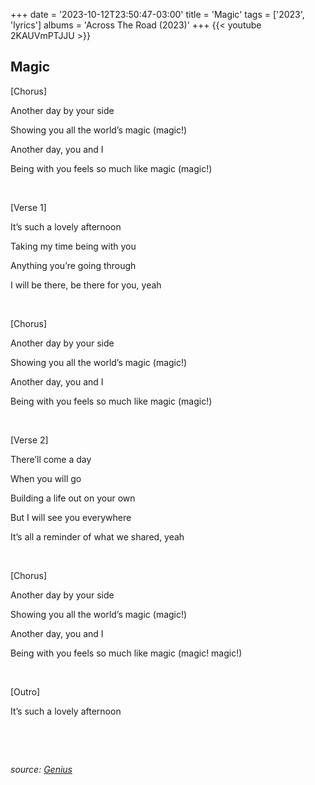 +++
date = '2023-10-12T23:50:47-03:00'
title = 'Magic'
tags = ['2023',  'lyrics']
albums = 'Across The Road (2023)'
+++
{{< youtube 2KAUVmPTJJU >}}

## Magic

[Chorus]

Another day by your side

Showing you all the world’s magic (magic!)

Another day, you and I

Being with you feels so much like magic (magic!)

&nbsp;

[Verse 1]

It’s such a lovely afternoon

Taking my time being with you

Anything you’re going through

I will be there, be there for you, yeah

&nbsp;

[Chorus]

Another day by your side

Showing you all the world’s magic (magic!)

Another day, you and I

Being with you feels so much like magic (magic!)

&nbsp;

[Verse 2]

There’ll come a day

When you will go

Building a life out on your own

But I will see you everywhere

It’s all a reminder of what we shared, yeah

&nbsp;

[Chorus]

Another day by your side

Showing you all the world’s magic (magic!)

Another day, you and I

Being with you feels so much like magic (magic! magic!)

&nbsp;

[Outro]

It’s such a lovely afternoon

&nbsp;

&nbsp;

_source: [Genius](https://genius.com/artists/First-of-october)_
